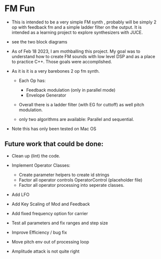 # FM Fun

* This is intended to be a very simple FM synth , probably will be simply 2 op with feedback fm  and a simple ladder filter on the output. It is intended as a learning project to explore synthesizers with JUCE.

* see the two block diagrams

* As of Feb 18 2023, I am mothballing this project. My goal was to understand how to create FM sounds with low level DSP and as a place to practice C++.  Those goals were accomplished.

* As it is it is a very barebones 2 op fm synth.

   - Each Op has:
     - Feedback modulation (only in parallel mode)
     - Envelope Generator 
    
   - Overall there is a ladder filter (with EG for cuttoff) as well pitch modulation.

   - only two algorithms are available: Parallel and sequential.  

* Note this has only been tested on Mac OS 

## Future work that could be done:

* Clean up (lint) the code. 

* Implement Operator Classes:

     - Create parameter helpers to create id strings
     - Factor all operator controls OperatorControl (placeholder file)
     - Factor all operator processing into seperate classes.
     
* Add LFO
* Add Key Scaling of Mod and Feedback
* Add fixed frequency option for carrier
* Test all parameters and fix ranges and step size
* Improve Efficiency / bug fix
* Move pitch env out of processing loop
* Amplitude attack is not quite right

